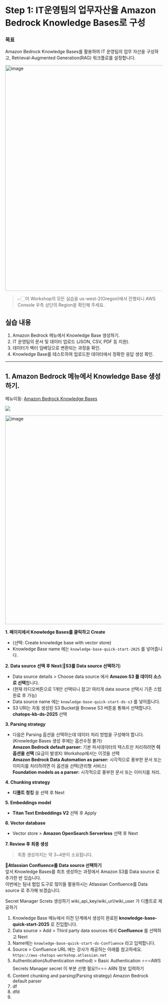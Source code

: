 # Step 1: IT운영팀의 업무자산을 Amazon Bedrock Knowledge Bases로 구성

### 목표
Amazon Bedrock Knowledge Bases를 활용하여 IT 운영팀의 업무 자산을 구성하고, Retrieval-Augmented Generation(RAG) 워크플로를 설정합니다.<br>

<img width="720" alt="image" src="https://github.com/user-attachments/assets/93c4366a-ead9-4524-bbd2-9e9141ec3b0e" /><br>


>👉🏻이 Workshop의 모든 실습을 us-west-2(Oregon)에서 진행되니 AWS Console 우측 상단의 Region을 확인해 주세요.

## 실습 내용
1. Amazon Bedrock 메뉴에서 Knowledge Base 생성하기.
2. IT 운영팀의 문서 및 데이터 업로드 (JSON, CSV, PDF 등 지원).
3. 데이터가 벡터 임베딩으로 변환되는 과정을 확인.
4. Knowledge Base를 테스트하여 업로드한 데이터에서 정확한 응답 생성 확인.

---
## 1. Amazon Bedrock 메뉴에서 Knowledge Base 생성하기.<br>
메뉴이동: [Amazon Bedrock Knowledge Bases](https://us-west-2.console.aws.amazon.com/bedrock/home?region=us-west-2#/knowledge-bases)<br>

![](https://static.us-east-1.prod.workshops.aws/public/88811a7e-410e-4614-835d-b5bdc1092470/static/images/kb_details.gif)


<img width="666" alt="image" src="https://github.com/user-attachments/assets/44d2a571-10d2-4e97-8925-23f23cc8da05" /> 

**1. 페이지에서 Knowledge Bases를 클릭하고 Create<br>**
- (선택: Create knowledge base with vector store) <br>
- Knowledge Base name 에는 ```knowledge-base-quick-start-2025``` 를 넣어줍니다.<br>

**2. Data source 선택 후 Next**(🚩**S3를 Data source 선택하기**)<br>
- Data source details > Choose data source 에서 **Amazon S3 를 데이터 소스로 선택**합니다.<br>
- (현재 라디오버튼으로 1개만 선택되니 참고! 여러개 data source 선택시 기존 스텝 완료 후 가능)<br>
- Data source name 에는 `knowledge-base-quick-start-ds-s3` 를 넣어줍니다.<br>
- S3 URI는 자동 생성된 S3 Bucket을 Browse S3 버튼을 통해서 선택합니다. **chatops-kb-ds-2025** 선택

**3. Parsing strategy<br>**
- 다음은 Parsing 옵션을 선택하는데 데이터 처리 방법을 구성해야 합니다.(Knowledge Bases 생성 후에는 옵션수정 불가)<br>
**Amazon Bedrock default parser:** 기본 파서데이터의 텍스트만 처리하려면 **이 옵션을 선택** (요금이 발생X) Workshop에서는 이것을 선택<br>
**Amazon Bedrock Data Automation as parser:** 시각적으로 풍부한 문서 또는 이미지를 처리하려면 이 옵션을 선택(관리형 서비스)<br>
**Foundation models as a parser:** 시각적으로 풍부한 문서 또는 이미지를 처리.<br>

**4. Chunking strategy**
- **디폴트 청킹** 을 선택 후 Next

**5. Embeddings model**
- **Titan Text Embeddings V2** 선택 후 Apply

**6. Vector database**
- Vector store > **Amazon OpenSearch Serverless** 선택 후 Next

**7. Review 후 최종 생성**
> 최종 생성까지는 약 3\~4분이 소요됩니다.

🚩**Atlassian Confluence를 Data source 선택하기**<br>
앞서 Knowledge Bases를 최초 생성하는 과정에서 Amazon S3를 Data source 로 추가한 반 있습니다.<br> 
이번에는 팀내 협업 도구로 많이들 활용하시는 Atlassian Confluence를 Data source 로 추가해 보겠습니다.

Secret Manager Screts 생성하기
wiki_api_key/wiki_url/wiki_user 가 디폴트로 제공하기 

1. Knowledge Base 메뉴에서 이전 단계에서 생성이 완료된 **knowledge-base-quick-start-2025** 로 진입합니다.
2. Data source > Add > Third party data sources 에서 **Confluence** 를 선택하고 Next
3. Name에는 ```knowledge-base-quick-start-ds-Confluence``` 라고 입력합니다.
4. Source > Confluence URL 에는 강사가 제공하는 아래를 참고하세요.
```https://aws-chatops-workshop.atlassian.net```
5. Authentication(Authentication method) > Basic Authentication
⭐️⭐️⭐️AWS Secrets Manager secret 이 부분 선행 필요!!⭐️⭐️⭐️
ARN 정보 입력하기
7. Content chunking and parsing(Parsing strategy)
Amazon Bedrock default parser
8. df
9. dfd
10. 











